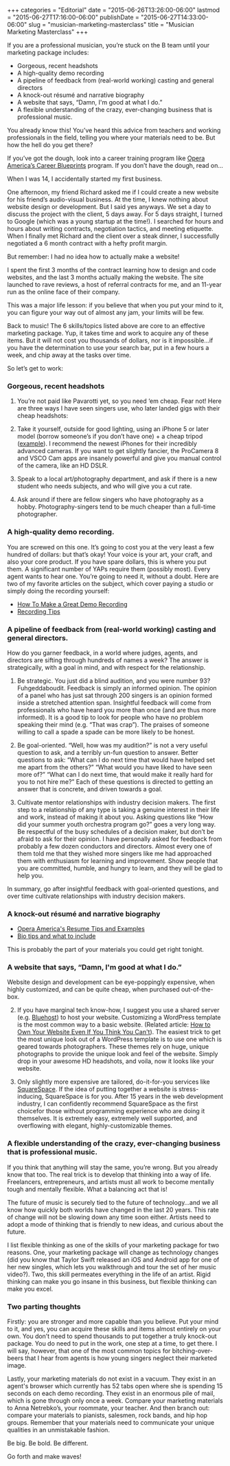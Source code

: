 +++
categories = "Editorial"
date = "2015-06-26T13:26:00-06:00"
lastmod = "2015-06-27T17:16:00-06:00"
publishDate = "2015-06-27T14:33:00-06:00"
slug = "musician-marketing-masterclass"
title = "Musician Marketing Masterclass"
+++

If you are a professional musician, you’re stuck on the B team until your marketing package includes:

- Gorgeous, recent headshots
- A high-quality demo recording
- A pipeline of feedback from (real-world working) casting and general directors
- A knock-out résumé and narrative biography
- A website that says, “Damn, I'm good at what I do.”
- A flexible understanding of the crazy, ever-changing business that is professional music.

You already know this! You’ve heard this advice from teachers and working professionals in the field, telling you where your materials need to be. But how the hell do you get there?

If you’ve got the dough, look into a career training program like [Opera America’s Career Blueprints](http://operaamerica.org/content/about/artists/CareerBlueprints.aspx) program. If you don’t have the dough, read on...

When I was 14, I accidentally started my first business.

One afternoon, my friend Richard asked me if I could create a new website for his friend’s audio-visual business. At the time, I knew nothing about website design or development. But I said yes anyways. We set a day to discuss the project with the client, 5 days away. For 5 days straight, I turned to Google (which was a young startup at the time!). I searched for hours and hours about writing contracts, negotiation tactics, and meeting etiquette. When I finally met Richard and the client over a steak dinner, I successfully negotiated a 6 month contract with a hefty profit margin.

But remember: I had no idea how to actually make a website!

I spent the first 3 months of the contract learning how to design and code websites, and the last 3 months actually making the website. The site launched to rave reviews, a host of referral contracts for me, and an 11-year run as the online face of their company.

This was a major life lesson: if you believe that when you put your mind to it, you can figure your way out of almost any jam, your limits will be few.

Back to music! The 6 skills/topics listed above are core to an effective marketing package. Yup, it takes time and work to acquire any of these items. But it will not cost you thousands of dollars, nor is it impossible...if you have the determination to use your search bar, put in a few hours a week, and chip away at the tasks over time.

So let’s get to work:

### Gorgeous, recent headshots

1. You’re not paid like Pavarotti yet, so you need ‘em cheap. Fear not! Here are three ways I have seen singers use, who later landed gigs with their cheap headshots:

2. Take it yourself, outside for good lighting, using an iPhone 5 or later model (borrow someone’s if you don’t have one) + a cheap tripod ([example](http://www.amazon.com/gp/product/B009GHYMB6/ref=as_li_tl?ie=UTF8&camp=1789&creative=9325&creativeASIN=B009GHYMB6&linkCode=as2&tag=mindsprocket-20&linkId=OIJNPSCSQLLFKFHH)). I recommend the newest iPhones for their incredibly advanced cameras. If you want to get slightly fancier, the ProCamera 8 and VSCO Cam apps are insanely powerful and give you manual control of the camera, like an HD DSLR.

3. Speak to a local art/photography department, and ask if there is a new student who needs subjects, and who will give you a cut rate.

4. Ask around if there are fellow singers who have photography as a hobby. Photography-singers tend to be much cheaper than a full-time photographer.

### A high-quality demo recording. 

You are screwed on this one. It’s going to cost you at the very least a few hundred of dollars: but that’s okay! Your voice is your art, your craft, and also your core product. If you have spare dollars, this is where you put them. A significant number of YAPs require them (possibly most). Every agent wants to hear one. You’re going to need it, without a doubt. Here are two of my favorite articles on the subject, which cover paying a studio or simply doing the recording yourself:


- [How To Make a Great Demo Recording](http://musicalexchange.carnegiehall.org/group/voice/forum/topics/how-to-make-a-great-demo-recording)
- [Recording Tips](http://www.thebusinessofsinging.com/sr_resources/topics/recordingtips.htm)

### A pipeline of feedback from (real-world working) casting and general directors. 

How do you garner feedback, in a world where judges, agents, and directors are sifting through hundreds of names a week? The answer is strategically, with a goal in mind, and with respect for the relationship. 

1. Be strategic. You just did a blind audition, and you were number 93? Fuhgeddaboudit. Feedback is simply an informed opinion. The opinion of a panel who has just sat through 200 singers is an opinion formed inside a stretched attention span. Insightful feedback will come from professionals who have heard you more than once (and are thus more informed). It is a good tip to look for people who have no problem speaking their mind (e.g. “That was crap”). The praises of someone willing to call a spade a spade can be more likely to be honest.

2. Be goal-oriented. “Well, how was my audition?” is not a very useful question to ask, and a terribly un-fun question to answer. Better questions to ask: “What can I do next time that would have helped set me apart from the others?” “What would you have liked to have seen more of?” “What can I do next time, that would make it really hard for you to not hire me?” Each of these questions is directed to getting an answer that is concrete, and driven towards a goal.

3. Cultivate mentor relationships with industry decision makers. The first step to a relationship of any type is taking a genuine interest in their life and work, instead of making it about you. Asking questions like “How did your summer youth orchestra program go?” goes a very long way. Be respectful of the busy schedules of a decision maker, but don’t be afraid to ask for their opinion. I have personally asked for feedback from probably a few dozen conductors and directors. Almost every one of them told me that they wished more singers like me had approached them with enthusiasm for learning and improvement. Show people that you are committed, humble, and hungry to learn, and they will be glad to help you.

In summary, go after insightful feedback with goal-oriented questions, and over time cultivate relationships with industry decision makers.

### A knock-out résumé and narrative biography

- [Opera America's Resume Tips and Examples](http://www.operaamerica.org/content/about/Artists/Downloads.aspx)
- [Bio tips and what to include](http://careers.faa.illinois.edu/music/bioMusic.pdf)

This is probably the part of your materials you could get right tonight.

### A website that says, “Damn, I'm good at what I do.” 

Website design and development can be eye-poppingly expensive, when highly customized, and can be quite cheap, when purchased out-of-the-box.

2. If you have marginal tech know-how, I suggest you use a shared server (e.g. [Bluehost](http://www.bluehost.com/track/crimson0emperor/)) to host your website. Customizing a WordPress template is the most common way to a basic website. (Related article: [How to Own Your Website Even If You Think You Can't](http://www.howtogeek.com/109946/how-to-own-your-own-website-even-if-you-think-you-cant-build-one-pt-1)). The easiest trick to get the most unique look out of a WordPress template is to use one which is geared towards photographers. These themes rely on huge, unique photographs to provide the unique look and feel of the website. Simply drop in your awesome HD headshots, and voila, now it looks like your website.

3. Only slightly more expensive are tailored, do-it-for-you services like [SquareSpace](http://www.squarespace.com/). If the idea of putting together a website is stress-inducing, SquareSpace is for you. After 15 years in the web development industry, I can confidently recommend SquareSpace as the first choicefor those without programming experience who are doing it themselves. It is extremely easy, extremely well supported, and overflowing with elegant, highly-customizable themes.

### A flexible understanding of the crazy, ever-changing business that is professional music.

If you think that anything will stay the same, you’re wrong. But you already know that too. The real trick is to develop that thinking into a way of life. Freelancers, entrepreneurs, and artists must all work to become mentally tough and mentally flexible. What a balancing act that is! 

The future of music is securely tied to the future of technology…and we all know how quickly both worlds have changed in the last 20 years. This rate of change will not be slowing down any time soon either. Artists need to adopt a mode of thinking that is friendly to new ideas, and curious about the future. 

I list flexible thinking as one of the skills of your marketing package for two reasons. One, your marketing package will change as technology changes (did you know that Taylor Swift released an iOS and Android app for one of her new singles, which lets you walkthrough and tour the set of her music video?). Two, this skill permeates everything in the life of an artist. Rigid thinking can make you go insane in this business, but flexible thinking can make you excel.

### Two parting thoughts

Firstly: you are stronger and more capable than you believe. Put your mind to it, and yes, you can acquire these skills and items almost entirely on your own. You don’t need to spend thousands to put together a truly knock-out package. You do need to put in the work, one step at a time, to get there. I will say, however, that one of the most common topics for bitching-over-beers that I hear from agents is how young singers neglect their marketed image.

Lastly, your marketing materials do not exist in a vacuum. They exist in an agent's browser which currently has 52 tabs open where she is spending 15 seconds on each demo recording. They exist in an enormous pile of mail, which is gone through only once a week. Compare your marketing materials to Anna Netrebko’s, your roommate, your teacher. And then branch out: compare your materials to pianists, salesmen, rock bands, and hip hop groups. Remember that your materials need to communicate your unique qualities in an unmistakable fashion.

Be big. Be bold. Be different.

Go forth and make waves!
